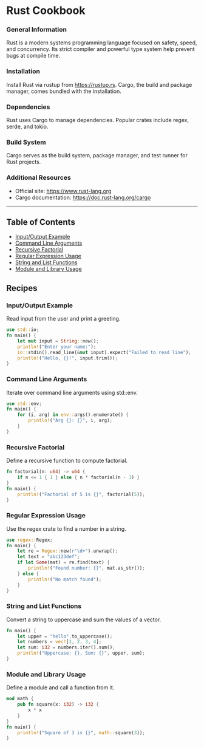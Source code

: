 # Rust Cookbook

### General Information
Rust is a modern systems programming language focused on safety, speed, and concurrency. Its strict compiler and powerful type system help prevent bugs at compile time.


### Installation
Install Rust via rustup from https://rustup.rs. Cargo, the build and package manager, comes bundled with the installation.


### Dependencies
Rust uses Cargo to manage dependencies. Popular crates include regex, serde, and tokio.


### Build System
Cargo serves as the build system, package manager, and test runner for Rust projects.


### Additional Resources
- Official site: https://www.rust-lang.org
- Cargo documentation: https://doc.rust-lang.org/cargo


---

## Table of Contents

- [Input/Output Example](#inputoutput-example)
- [Command Line Arguments](#command-line-arguments)
- [Recursive Factorial](#recursive-factorial)
- [Regular Expression Usage](#regular-expression-usage)
- [String and List Functions](#string-and-list-functions)
- [Module and Library Usage](#module-and-library-usage)

## Recipes

### Input/Output Example

Read input from the user and print a greeting.

```rust
use std::io;
fn main() {
    let mut input = String::new();
    println!("Enter your name:");
    io::stdin().read_line(&mut input).expect("Failed to read line");
    println!("Hello, {}!", input.trim());
}

```
### Command Line Arguments

Iterate over command line arguments using std::env.

```rust
use std::env;
fn main() {
    for (i, arg) in env::args().enumerate() {
        println!("Arg {}: {}", i, arg);
    }
}

```
### Recursive Factorial

Define a recursive function to compute factorial.

```rust
fn factorial(n: u64) -> u64 {
    if n <= 1 { 1 } else { n * factorial(n - 1) }
}
fn main() {
    println!("Factorial of 5 is {}", factorial(5));
}

```
### Regular Expression Usage

Use the regex crate to find a number in a string.

```rust
use regex::Regex;
fn main() {
    let re = Regex::new(r"\d+").unwrap();
    let text = "abc123def";
    if let Some(mat) = re.find(text) {
        println!("Found number: {}", mat.as_str());
    } else {
        println!("No match found");
    }
}

```
### String and List Functions

Convert a string to uppercase and sum the values of a vector.

```rust
fn main() {
    let upper = "hello".to_uppercase();
    let numbers = vec![1, 2, 3, 4];
    let sum: i32 = numbers.iter().sum();
    println!("Uppercase: {}, Sum: {}", upper, sum);
}

```
### Module and Library Usage

Define a module and call a function from it.

```rust
mod math {
    pub fn square(x: i32) -> i32 {
        x * x
    }
}
fn main() {
    println!("Square of 3 is {}", math::square(3));
}

```
